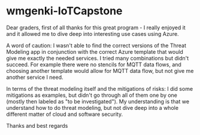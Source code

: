 # wmgenki-IoTCapstone
Dear graders, first of all thanks for this great program - I really enjoyed it and it allowed me to dive deep into interesting use cases using Azure.

A word of caution: I wasn't able to find the correct versions of the Threat Modeling app in conjunction with the correct Azure template that would give me exactly the needed services. I tried many combinations but didn't succeed. For example there were no stencils for MQTT data flows, and choosing another template would allow for MQTT data flow, but not give me another service I need. 

In terms of the threat modeling itself and the mitigations of risks: I did some mitigations as examples, but didn't go through all of them one by one (mostly then labeled as "to be investigated"). My understanding is that we understand how to do threat modeling, but not dive deep into a whole different matter of cloud and software security.

Thanks and best regards
